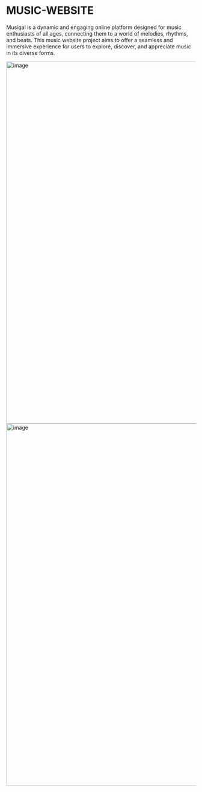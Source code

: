 # MUSIC-WEBSITE
Musiqal is a dynamic and engaging online platform designed for music enthusiasts of all ages, connecting them to a world of melodies, rhythms, and beats. This music website project aims to offer a seamless and immersive experience for users to explore, discover, and appreciate music in its diverse forms.

<img width="960" alt="image" src="https://github.com/Amit22012/MUSIC-WEBSITE/assets/97590162/20f5e033-ea81-4736-882d-ec119ef44416">

<img width="960" alt="image" src="https://github.com/Amit22012/MUSIC-WEBSITE/assets/97590162/c92bd945-84b0-412b-adf4-19a755cfc7c0">


